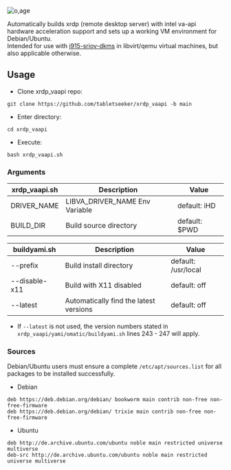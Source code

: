 ![o,age](https://i.postimg.cc/2ys32VSp/Untitled.png)

Automatically builds xrdp (remote desktop server) with intel va-api hardware acceleration support and sets up a working VM environment for Debian/Ubuntu. \
Intended for use with [i915-sriov-dkms](https://github.com/strongtz/i915-sriov-dkms) in libvirt/qemu virtual machines, but also applicable otherwise.
 
## Usage
* Clone xrdp_vaapi repo:
```
git clone https://github.com/tabletseeker/xrdp_vaapi -b main
```
* Enter directory:
```
cd xrdp_vaapi
```
* Execute:
```
bash xrdp_vaapi.sh
```

### Arguments
|  xrdp_vaapi.sh                                              | Description                                          | Value                                                                                      
| ---------------------------------------------------- | ------------------------------------------------ | ------------------------------------------------|
| DRIVER_NAME         | LIBVA_DRIVER_NAME Env Variable                 | default: iHD |
| BUILD_DIR         |  Build source directory              | default: $PWD |


|  buildyami.sh                                             | Description                                          | Value                                                                                          
| ---------------------------------------------------- | ------------------------------------------------ | ------------------------------------------------|
| --prefix          | Build install directory       | default: /usr/local
| --disable-x11      | Build with X11 disabled  		      | default: off |
| --latest      | Automatically find the latest versions | default: off |
* If `--latest` is not used, the version numbers stated in `xrdp_vaapi/yami/omatic/buildyami.sh` lines 243 - 247 will apply.


### Sources
Debian/Ubuntu users must ensure a complete `/etc/apt/sources.list` for all packages to be installed successfully.
- Debian
```
deb https://deb.debian.org/debian/ bookworm main contrib non-free non-free-firmware
deb https://deb.debian.org/debian/ trixie main contrib non-free non-free-firmware
```
- Ubuntu
```
deb http://de.archive.ubuntu.com/ubuntu noble main restricted universe multiverse
deb-src http://de.archive.ubuntu.com/ubuntu noble main restricted universe multiverse
```

